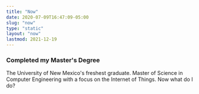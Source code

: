 ```yaml
---
title: "Now"
date: 2020-07-09T16:47:09-05:00
slug: "now"
type: "static"
layout: "now"
lastmod: 2021-12-19
---
```

### Completed my Master's Degree
The University of New Mexico's freshest graduate. Master of Science in Computer Engineering
with a focus on the Internet of Things. Now what do I do?


